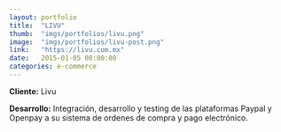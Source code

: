 ```yaml
---
layout:	portfolio
title:	"LIVU"
thumb:  "imgs/portfolios/livu.png"
image:	"imgs/portfolios/livu-post.png"
link:   "https://livu.com.mx"
date:   2015-01-05 00:00:00
categories: e-commerce
---
```


**Cliente:** Livu

**Desarrollo:** Integración, desarrollo y testing de las plataformas Paypal y Openpay a su sistema de ordenes de compra y pago electrónico.